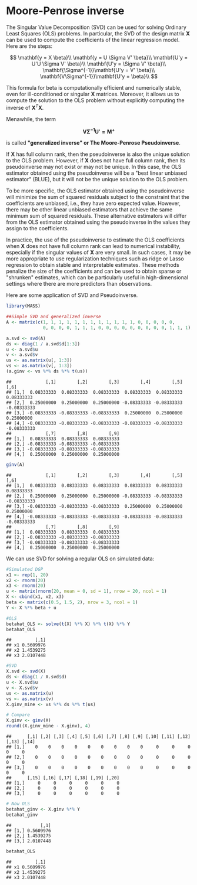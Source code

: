 # Moore-Penrose inverse 

The Singular Value Decomposition (SVD) can be used for solving Ordinary Least Squares (OLS) problems. In particular, the SVD of the design matrix $\mathbf{X}$ can be used to compute the coefficients of the linear regression model.  Here are the steps:
  
$$
\mathbf{y = X \beta}\\
\mathbf{y = U \Sigma V' \beta}\\
\mathbf{U'y = U'U \Sigma V' \beta}\\
\mathbf{U'y = \Sigma V' \beta}\\
\mathbf{\Sigma^{-1}}\mathbf{U'y =  V' \beta}\\
\mathbf{V\Sigma^{-1}}\mathbf{U'y =  \beta}\\
$$

This formula for beta is computationally efficient and numerically stable, even for ill-conditioned or singular $\mathbf{X}$ matrices. Moreover, it allows us to compute the solution to the OLS problem without explicitly computing the inverse of $\mathbf{X}^T \mathbf{X}$. 

Menawhile, the term

$$
\mathbf{V\Sigma^{-1}U' = M^+}
$$

is called **"generalized inverse" or The Moore-Penrose Pseudoinverse**.  

If $\mathbf{X}$ has full column rank, then the pseudoinverse is also the unique solution to the OLS problem. However, if $\mathbf{X}$ does not have full column rank, then its pseudoinverse may not exist or may not be unique. In this case, the OLS estimator obtained using the pseudoinverse will be a "best linear unbiased estimator" (BLUE), but it will not be the unique solution to the OLS problem.

To be more specific, the OLS estimator obtained using the pseudoinverse will minimize the sum of squared residuals subject to the constraint that the coefficients are unbiased, i.e., they have zero expected value. However, there may be other linear unbiased estimators that achieve the same minimum sum of squared residuals. These alternative estimators will differ from the OLS estimator obtained using the pseudoinverse in the values they assign to the coefficients.

In practice, the use of the pseudoinverse to estimate the OLS coefficients when $\mathbf{X}$ does not have full column rank can lead to numerical instability, especially if the singular values of $\mathbf{X}$ are very small. In such cases, it may be more appropriate to use regularization techniques such as ridge or Lasso regression to obtain stable and interpretable estimates. These methods penalize the size of the coefficients and can be used to obtain sparse or "shrunken" estimates, which can be particularly useful in high-dimensional settings where there are more predictors than observations.


Here are some application of SVD and Pseudoinverse.  


```r
library(MASS)

##Simple SVD and generalized inverse
A <- matrix(c(1, 1, 1, 1, 1, 1, 1, 1, 1, 1, 1, 1, 0, 0, 0, 0, 0,
              0, 0, 0, 0, 1, 1, 1, 0, 0, 0, 0, 0, 0, 0, 0, 0, 1, 1, 1), 9, 4)

a.svd <- svd(A)
ds <- diag(1 / a.svd$d[1:3])
u <- a.svd$u
v <- a.svd$v
us <- as.matrix(u[, 1:3])
vs <- as.matrix(v[, 1:3])
(a.ginv <- vs %*% ds %*% t(us))
```

```
##             [,1]        [,2]        [,3]        [,4]        [,5]        [,6]
## [1,]  0.08333333  0.08333333  0.08333333  0.08333333  0.08333333  0.08333333
## [2,]  0.25000000  0.25000000  0.25000000 -0.08333333 -0.08333333 -0.08333333
## [3,] -0.08333333 -0.08333333 -0.08333333  0.25000000  0.25000000  0.25000000
## [4,] -0.08333333 -0.08333333 -0.08333333 -0.08333333 -0.08333333 -0.08333333
##             [,7]        [,8]        [,9]
## [1,]  0.08333333  0.08333333  0.08333333
## [2,] -0.08333333 -0.08333333 -0.08333333
## [3,] -0.08333333 -0.08333333 -0.08333333
## [4,]  0.25000000  0.25000000  0.25000000
```

```r
ginv(A)
```

```
##             [,1]        [,2]        [,3]        [,4]        [,5]        [,6]
## [1,]  0.08333333  0.08333333  0.08333333  0.08333333  0.08333333  0.08333333
## [2,]  0.25000000  0.25000000  0.25000000 -0.08333333 -0.08333333 -0.08333333
## [3,] -0.08333333 -0.08333333 -0.08333333  0.25000000  0.25000000  0.25000000
## [4,] -0.08333333 -0.08333333 -0.08333333 -0.08333333 -0.08333333 -0.08333333
##             [,7]        [,8]        [,9]
## [1,]  0.08333333  0.08333333  0.08333333
## [2,] -0.08333333 -0.08333333 -0.08333333
## [3,] -0.08333333 -0.08333333 -0.08333333
## [4,]  0.25000000  0.25000000  0.25000000
```

We can use SVD for solving a regular OLS on simulated data:  


```r
#Simulated DGP
x1 <- rep(1, 20)
x2 <- rnorm(20)
x3 <- rnorm(20)
u <- matrix(rnorm(20, mean = 0, sd = 1), nrow = 20, ncol = 1)
X <- cbind(x1, x2, x3)
beta <- matrix(c(0.5, 1.5, 2), nrow = 3, ncol = 1)
Y <- X %*% beta + u

#OLS
betahat_OLS <- solve(t(X) %*% X) %*% t(X) %*% Y
betahat_OLS
```

```
##         [,1]
## x1 0.5609976
## x2 1.4539275
## x3 2.0107448
```

```r
#SVD
X.svd <- svd(X)
ds <- diag(1 / X.svd$d)
u <- X.svd$u
v <- X.svd$v
us <- as.matrix(u)
vs <- as.matrix(v)
X.ginv_mine <- vs %*% ds %*% t(us)

# Compare
X.ginv <- ginv(X)
round((X.ginv_mine - X.ginv), 4)
```

```
##      [,1] [,2] [,3] [,4] [,5] [,6] [,7] [,8] [,9] [,10] [,11] [,12] [,13] [,14]
## [1,]    0    0    0    0    0    0    0    0    0     0     0     0     0     0
## [2,]    0    0    0    0    0    0    0    0    0     0     0     0     0     0
## [3,]    0    0    0    0    0    0    0    0    0     0     0     0     0     0
##      [,15] [,16] [,17] [,18] [,19] [,20]
## [1,]     0     0     0     0     0     0
## [2,]     0     0     0     0     0     0
## [3,]     0     0     0     0     0     0
```

```r
# Now OLS
betahat_ginv <- X.ginv %*% Y
betahat_ginv
```

```
##           [,1]
## [1,] 0.5609976
## [2,] 1.4539275
## [3,] 2.0107448
```

```r
betahat_OLS
```

```
##         [,1]
## x1 0.5609976
## x2 1.4539275
## x3 2.0107448
```
  
